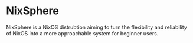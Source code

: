 # NixSphere
NixSphere is a NixOS distrubtion aiming to turn the flexibility and reliability of NixOS into a more approachable system for beginner users.
